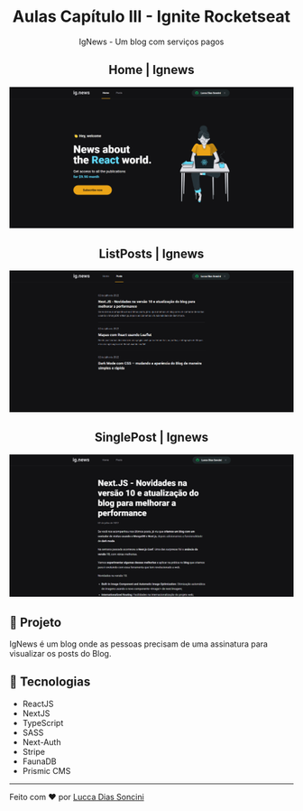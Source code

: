 <h1 align="center">
	Aulas Capítulo III - Ignite Rocketseat
</h1>

<p align="center">IgNews - Um blog com serviços pagos</p>

<p align="center">
    <h2 align="center">
      Home | Ignews
    </h2>
		<img alt="License" src="https://github.com/Luccasoncini/Aula-ignite-chapter-3/blob/main/public/images/homeIgnews.png">
    <h2 align="center">
      ListPosts | Ignews
    </h2>
    <img alt="License" src="https://github.com/Luccasoncini/Aula-ignite-chapter-3/blob/main/public/images/listadepostsIgnews.png">
    <h2 align="center">
      SinglePost | Ignews
    </h2>
    <img alt="License" src="https://github.com/Luccasoncini/Aula-ignite-chapter-3/blob/main/public/images/singlePost.png">
</p>

## 🚀 Projeto

IgNews é um blog onde as pessoas precisam de uma assinatura para visualizar os posts do Blog.

## 🔧 Tecnologias

- ReactJS
- NextJS
- TypeScript
- SASS
- Next-Auth
- Stripe
- FaunaDB
- Prismic CMS

---

Feito com ♥ por <a href="https://luccadiassoncini.vercel.app/">Lucca Dias Soncini</a>
